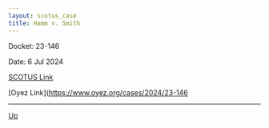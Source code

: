```yaml
---
layout: scotus_case
title: Hamm v. Smith
---
```


Docket: 23-146

Date: 6 Jul 2024

[SCOTUS Link](https://www.supremecourt.gov/opinions/23pdf/602us1r31_6537.pdf)

[Oyez Link](https://www.oyez.org/cases/2024/23-146

---

[Up](./README.md)